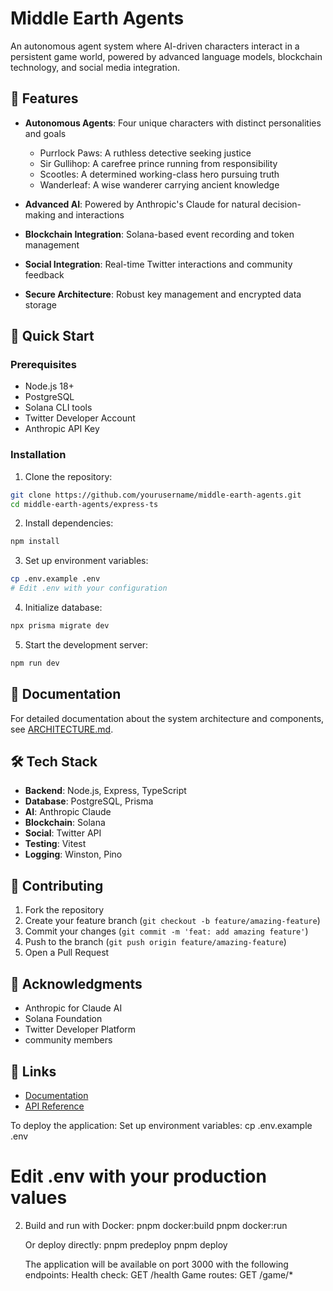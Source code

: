 # Middle Earth Agents

An autonomous agent system where AI-driven characters interact in a persistent game world, powered by advanced language models, blockchain technology, and social media integration.

## 🌟 Features

- **Autonomous Agents**: Four unique characters with distinct personalities and goals

  - Purrlock Paws: A ruthless detective seeking justice
  - Sir Gullihop: A carefree prince running from responsibility
  - Scootles: A determined working-class hero pursuing truth
  - Wanderleaf: A wise wanderer carrying ancient knowledge

- **Advanced AI**: Powered by Anthropic's Claude for natural decision-making and interactions
- **Blockchain Integration**: Solana-based event recording and token management
- **Social Integration**: Real-time Twitter interactions and community feedback
- **Secure Architecture**: Robust key management and encrypted data storage

## 🚀 Quick Start

### Prerequisites

- Node.js 18+
- PostgreSQL
- Solana CLI tools
- Twitter Developer Account
- Anthropic API Key

### Installation

1. Clone the repository:

```bash
git clone https://github.com/yourusername/middle-earth-agents.git
cd middle-earth-agents/express-ts
```

2. Install dependencies:

```bash
npm install
```

3. Set up environment variables:

```bash
cp .env.example .env
# Edit .env with your configuration
```

4. Initialize database:

```bash
npx prisma migrate dev
```

5. Start the development server:

```bash
npm run dev
```

## 📖 Documentation

For detailed documentation about the system architecture and components, see [ARCHITECTURE.md](./docs/ARCHITECTURE.md).

## 🛠 Tech Stack

- **Backend**: Node.js, Express, TypeScript
- **Database**: PostgreSQL, Prisma
- **AI**: Anthropic Claude
- **Blockchain**: Solana
- **Social**: Twitter API
- **Testing**: Vitest
- **Logging**: Winston, Pino

## 🤝 Contributing

1. Fork the repository
2. Create your feature branch (`git checkout -b feature/amazing-feature`)
3. Commit your changes (`git commit -m 'feat: add amazing feature'`)
4. Push to the branch (`git push origin feature/amazing-feature`)
5. Open a Pull Request

## 🙏 Acknowledgments

- Anthropic for Claude AI
- Solana Foundation
- Twitter Developer Platform
- community members

## 🔗 Links

- [Documentation](./docs/ARCHITECTURE.md)
- [API Reference](./docs/API.md)

To deploy the application:
Set up environment variables:
cp .env.example .env

# Edit .env with your production values

2. Build and run with Docker:
   pnpm docker:build
   pnpm docker:run

   Or deploy directly:
   pnpm predeploy
   pnpm deploy

   The application will be available on port 3000 with the following endpoints:
   Health check: GET /health
   Game routes: GET /game/\*
